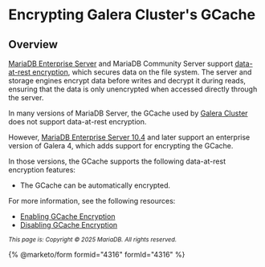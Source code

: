 # Encrypting Galera Cluster's GCache

##

## Overview

[MariaDB Enterprise Server](https://app.gitbook.com/o/diTpXxF5WsbHqTReoBsS/s/SsmexDFPv2xG2OTyO5yV/) and MariaDB Community Server support [data-at-rest encryption](https://app.gitbook.com/s/SsmexDFPv2xG2OTyO5yV/security/securing-mariadb/encryption/data-at-rest-encryption), which secures data on the file system. The server and storage engines encrypt data before writes and decrypt it during reads, ensuring that the data is only unencrypted when accessed directly through the server.

In many versions of MariaDB Server, the GCache used by [Galera Cluster](https://app.gitbook.com/o/diTpXxF5WsbHqTReoBsS/s/3VYeeVGUV4AMqrA3zwy7/) does not support data-at-rest encryption.

However, [MariaDB Enterprise Server 10.4](../../../old-releases/10-4/) and later support an enterprise version of Galera 4, which adds support for encrypting the GCache.

In those versions, the GCache supports the following data-at-rest encryption features:

* The GCache can be automatically encrypted.

For more information, see the following resources:

* [Enabling GCache Encryption](https://app.gitbook.com/s/3VYeeVGUV4AMqrA3zwy7/readme/mariadb-galera-cluster-usage-guide#enabling-gcache-encryption)
* [Disabling GCache Encryption](https://app.gitbook.com/s/3VYeeVGUV4AMqrA3zwy7/readme/mariadb-galera-cluster-usage-guide#disabling-gcache-encryption)

<sub>_This page is: Copyright © 2025 MariaDB. All rights reserved._</sub>

{% @marketo/form formid="4316" formId="4316" %}
